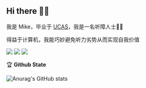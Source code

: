 <h2 color="#bd93f9">Hi there 👋🏼</h2>

我是 Mike，毕业于 [UCAS](https://www.ucas.ac.cn/)，我是一名听障人士🦻🏼

得益于计算机，我能巧妙避免听力劣势从而实现自我价值

![](https://img.shields.io/badge/像素党-blue) ![](https://img.shields.io/badge/图吧垃圾佬-blue) ![](https://img.shields.io/badge/奥卡姆剃刀拥护者-blue)

🏆 **Github State**

![Anurag's GitHub stats](https://github-readme-stats.vercel.app/api?username=lmk123568&hide_title=True&hide_border=True&show_icons=true&theme=dracula)
